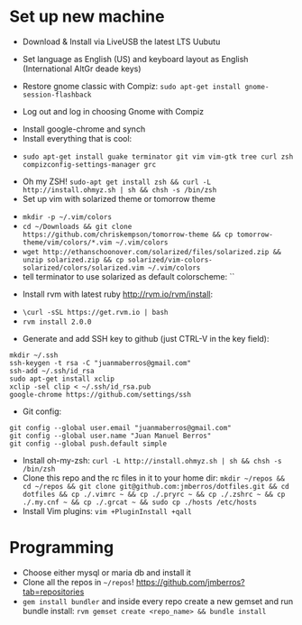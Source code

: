 Set up new machine
========

* Download & Install via LiveUSB the latest LTS Uubutu
 - Set language as English (US) and keyboard layout as English (International AltGr deade keys)
* Restore gnome classic with Compiz: `sudo apt-get install gnome-session-flashback`
 - Log out and log in choosing Gnome with Compiz
* Install google-chrome and synch
* Install everything that is cool:
 - `sudo apt-get install guake terminator git vim vim-gtk tree curl zsh compizconfig-settings-manager grc`
* Oh my ZSH! `sudo-apt get install zsh && curl -L http://install.ohmyz.sh | sh && chsh -s /bin/zsh`
* Set up vim with solarized theme or tomorrow theme
 - `mkdir -p ~/.vim/colors`
 - `cd ~/Downloads && git clone https://github.com/chriskempson/tomorrow-theme && cp tomorrow-theme/vim/colors/*.vim ~/.vim/colors`
 - `wget http://ethanschoonover.com/solarized/files/solarized.zip && unzip solarized.zip && cp solarized/vim-colors-solarized/colors/solarized.vim ~/.vim/colors`
 - tell terminator to use solarized as default colorscheme: ``
* Install rvm with latest ruby http://rvm.io/rvm/install:
 - `\curl -sSL https://get.rvm.io | bash`
 - `rvm install 2.0.0`
* Generate and add SSH key to github (just CTRL-V in the key field):
```
mkdir ~/.ssh
ssh-keygen -t rsa -C "juanmaberros@gmail.com"
ssh-add ~/.ssh/id_rsa
sudo apt-get install xclip
xclip -sel clip < ~/.ssh/id_rsa.pub
google-chrome https://github.com/settings/ssh
```
* Git config:
```
git config --global user.email "juanmaberros@gmail.com"
git config --global user.name "Juan Manuel Berros"
git config --global push.default simple
```
* Install oh-my-zsh: `curl -L http://install.ohmyz.sh | sh && chsh -s /bin/zsh`
* Clone this repo and the rc files in it to your home dir: `mkdir ~/repos && cd ~/repos && git clone git@github.com:jmberros/dotfiles.git && cd dotfiles && cp ./.vimrc ~ && cp ./.pryrc ~ && cp ./.zshrc ~ && cp ./.my.cnf ~ && cp ./.grcat ~ && sudo cp ./hosts /etc/hosts`
* Install Vim plugins: `vim +PluginInstall +qall`

Programming
========
* Choose either mysql or maria db and install it
* Clone all the repos in `~/repos`! https://github.com/jmberros?tab=repositories
* `gem install bundler` and inside every repo create a new gemset and run bundle install: `rvm gemset create <repo_name> && bundle install`
